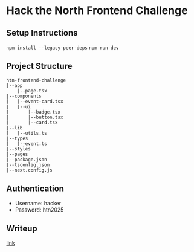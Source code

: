 # Hack the North Frontend Challenge

## Setup Instructions
`npm install --legacy-peer-deps`
`npm run dev`

## Project Structure
```
htn-frontend-challenge
|--app
    |--page.tsx
|--components
|   |--event-card.tsx
|   |--ui
|       |--badge.tsx
|       |--button.tsx
|       |--card.tsx
|--lib
|   |--utils.ts
|--types
|   |--event.ts
|--styles
|--pages
|--package.json
|--tsconfig.json
|--next.config.js
```

## Authentication
- Username: hacker
- Password: htn2025

## Writeup
[link](https://gist.github.com/he-patrick/227923831a57e86b3580175801764fd3)